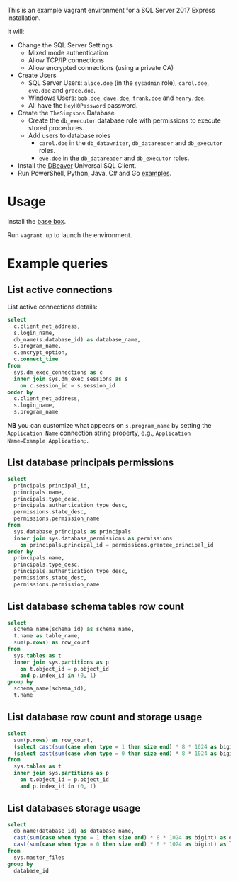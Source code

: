 This is an example Vagrant environment for a SQL Server 2017 Express installation.

It will:

* Change the SQL Server Settings
  * Mixed mode authentication
  * Allow TCP/IP connections
  * Allow encrypted connections (using a private CA)
* Create Users
  * SQL Server Users: `alice.doe` (in the `sysadmin` role), `carol.doe`, `eve.doe` and `grace.doe`.
  * Windows Users: `bob.doe`, `dave.doe`, `frank.doe` and `henry.doe`.
  * All have the `HeyH0Password` password.
* Create the `TheSimpsons` Database
  * Create the `db_executor` database role with permissions to execute stored procedures.
  * Add users to database roles
    * `carol.doe` in the `db_datawriter`, `db_datareader` and `db_executor` roles.
    * `eve.doe` in the `db_datareader` and `db_executor` roles.
* Install the [DBeaver](http://dbeaver.jkiss.org/) Universal SQL Client.
* Run PowerShell, Python, Java, C# and Go [examples](examples/).


# Usage

Install the [base box](https://github.com/rgl/windows-2016-vagrant).

Run `vagrant up` to launch the environment.


# Example queries

## List active connections

List active connections details:

```sql
select
  c.client_net_address,
  s.login_name,
  db_name(s.database_id) as database_name,
  s.program_name,
  c.encrypt_option,
  c.connect_time
from
  sys.dm_exec_connections as c
  inner join sys.dm_exec_sessions as s
    on c.session_id = s.session_id
order by
  c.client_net_address,
  s.login_name,
  s.program_name
```

**NB** you can customize what appears on `s.program_name` by setting the `Application Name`
connection string property, e.g., `Application Name=Example Application;`.

## List database principals permissions

```sql
select
  principals.principal_id,
  principals.name,
  principals.type_desc, 
  principals.authentication_type_desc,
  permissions.state_desc,
  permissions.permission_name
from
  sys.database_principals as principals
  inner join sys.database_permissions as permissions
    on principals.principal_id = permissions.grantee_principal_id
order by
  principals.name,
  principals.type_desc,
  principals.authentication_type_desc,
  permissions.state_desc,
  permissions.permission_name
```

## List database schema tables row count

```sql
select
  schema_name(schema_id) as schema_name,
  t.name as table_name,
  sum(p.rows) as row_count
from
  sys.tables as t
  inner join sys.partitions as p
    on t.object_id = p.object_id
    and p.index_id in (0, 1)
group by
  schema_name(schema_id),
  t.name
```

## List database row count and storage usage

```sql
select
  sum(p.rows) as row_count,
  (select cast(sum(case when type = 1 then size end) * 8 * 1024 as bigint) from sys.master_files where database_id = db_id()) as data_size_bytes,
  (select cast(sum(case when type = 0 then size end) * 8 * 1024 as bigint) from sys.master_files where database_id = db_id()) as log_size_bytes
from
  sys.tables as t
  inner join sys.partitions as p
    on t.object_id = p.object_id
    and p.index_id in (0, 1)
```

## List databases storage usage

```sql
select
  db_name(database_id) as database_name,
  cast(sum(case when type = 1 then size end) * 8 * 1024 as bigint) as data_size_bytes,
  cast(sum(case when type = 0 then size end) * 8 * 1024 as bigint) as log_size_bytes
from
  sys.master_files
group by
  database_id
```
